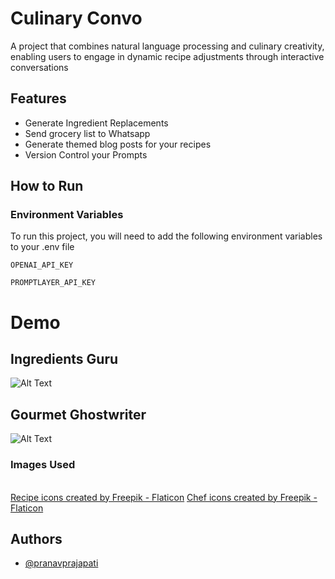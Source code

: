# Culinary Convo
A project that combines natural language processing and culinary creativity, enabling users to engage in dynamic recipe adjustments through interactive conversations

## Features

- Generate Ingredient Replacements 
- Send grocery list to Whatsapp
- Generate themed blog posts for your recipes
- Version Control your Prompts

## How to Run

### Environment Variables

To run this project, you will need to add the following environment variables to your .env file

`OPENAI_API_KEY`

`PROMPTLAYER_API_KEY`

# Demo

## Ingredients Guru
![Alt Text](https://github.com/pranavprajapati/culinary_convo/blob/main/static/recipe_chat.gif)

## Gourmet Ghostwriter
![Alt Text](https://github.com/pranavprajapati/culinary_convo/blob/main/static/recipe_blog.gif)

### Images Used
<br>
<a href="https://www.flaticon.com/free-icons/recipe" title="recipe icons">Recipe icons created by Freepik - Flaticon</a>
<a href="https://www.flaticon.com/free-icons/chef" title="chef icons">Chef icons created by Freepik - Flaticon</a>

## Authors

- [@pranavprajapati](https://www.github.com/pranavprajapati)

